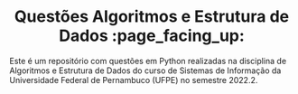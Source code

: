 <h1 align="center">Questões Algoritmos e Estrutura de Dados :page_facing_up:</h1>

Este é um repositório com questões em Python realizadas na disciplina de Algoritmos e Estrutura de Dados do curso de Sistemas de Informação da Universidade Federal de Pernambuco (UFPE) no semestre 2022.2. <br><br>
